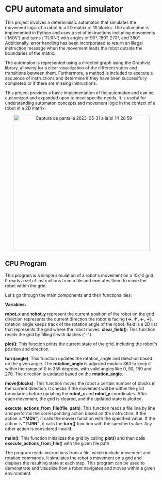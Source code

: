 # CPU automata and simulator

This project involves a deterministic automaton that simulates the movement logic of a robot in a 2D matrix of 10 blocks. The automaton is implemented in Python and uses a set of instructions including movements ('MOV') and turns ('TURN') with angles of 90°, 180°, 270°, and 360°. Additionally, error handling has been incorporated to return an illegal instruction message when the movement leads the robot outside the boundaries of the matrix.

The automaton is represented using a directed graph using the Graphviz library, allowing for a clear visualization of the different states and transitions between them. Furthermore, a method is included to execute a sequence of instructions and determine if they have been successfully completed or if there are missing instructions.

This project provides a basic implementation of the automaton and can be customized and expanded upon to meet specific needs. It is useful for understanding automaton concepts and movement logic in the context of a robot in a 2D matrix.

<p align="center">
<img width="449" alt="Captura de pantalla 2023-05-31 a la(s) 14 28 59" src="https://github.com/Neuvax/ProjectRobin/assets/114161329/c8e0d4c8-3101-4f86-a8c8-29ee13d550fe">
</p>
  
## CPU Program

This program is a simple simulation of a robot's movement on a 10x10 grid. It reads a set of instructions from a file and executes them to move the robot within the grid.

Let's go through the main components and their functionalities:

**Variables:**

**robot_x** and **robot_y** represent the current position of the robot on the grid.
direction represents the current direction the robot is facing **(->, ↑, <-, ↓)**.
rotation_angle keeps track of the rotation angle of the robot.
field is a 2D list that represents the grid where the robot moves.
**clear_field()**: This function resets the grid by filling it with dashes ("-").

**plot()**: This function prints the current state of the grid, including the robot's position and direction.

**turn(angle)**: This function updates the rotation_angle and direction based on the given angle. The **rotation_angle** is adjusted modulo 360 to keep it within the range of 0 to 359 degrees, with valid angles like 0, 90, 180 and 270. The direction is updated based on the **rotation_angle**.

**move(blocks)**: This function moves the robot a certain number of blocks in the current direction. It checks if the movement will be within the grid boundaries before updating the **robot_x** and **robot_y** coordinates. After each movement, the grid is cleared, and the updated state is plotted.

**execute_actions_from_file(file_path)**: This function reads a file line by line and performs the corresponding action based on the instruction. If the action is **"MOV"**, it calls the move() function with the specified value. If the action is **"TURN"**, it calls the **turn()** function with the specified value. Any other action is considered invalid.

**main()**: This function initializes the grid by calling **plot()** and then calls **execute_actions_from_file()** with the given file path.

The program reads instructions from a file, which include movement and rotation commands. It simulates the robot's movement on a grid and displays the resulting state at each step. This program can be used to demonstrate and visualize how a robot navigates and moves within a given environment.

